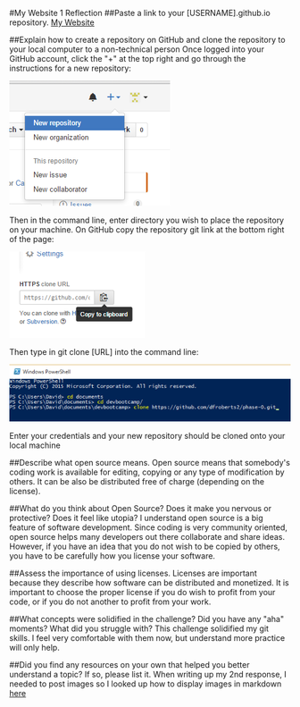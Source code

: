 #My Website 1 Reflection 
##Paste a link to your [USERNAME].github.io repository.
[My Website](https://dfroberts2.github.io)

##Explain how to create a repository on GitHub and clone the repository to your local computer to a non-technical person
Once logged into your GitHub account, click the "+" at the top right and go through the instructions for a new repository: 

![New Repository Image](new_repository.png)

Then in the command line, enter directory you wish to place the repository on your machine. On GitHub copy the repository git link at the bottom right of the page:

![Git Clone URL Image](git_clone_url.png)

Then type in git clone [URL] into the command line:

![Git Clone Command](git_clone_command.png)

Enter your credentials and your new repository should be cloned onto your local machine

##Describe what open source means.
Open source means that somebody's coding work is available for editing, copying or any type of modification by others. It can be also be distributed free of charge (depending on the license).

##What do you think about Open Source? Does it make you nervous or protective? Does it feel like utopia?
I understand open source is a big feature of software development. Since coding is very community oriented, open source helps many developers out there collaborate and share ideas. However, if you have an idea that you do not wish to be copied by others, you have to be carefully how you license your software.

##Assess the importance of using licenses.
Licenses are important because they describe how software can be distributed and monetized. It is important to choose the proper license if you do wish to profit from your code, or if you do not another to profit from your work.

##What concepts were solidified in the challenge? Did you have any "aha" moments? What did you struggle with?
This challenge solidified my git skills. I feel very comfortable with them now, but understand more practice will only help.

##Did you find any resources on your own that helped you better understand a topic? If so, please list it.
When writing up my 2nd response, I needed to post images so I looked up how to display images in markdown [here](https://guides.github.com/features/mastering-markdown/)
